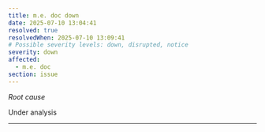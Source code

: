 ```yaml
---
title: m.e. doc down
date: 2025-07-10 13:04:41
resolved: true
resolvedWhen: 2025-07-10 13:09:41
# Possible severity levels: down, disrupted, notice
severity: down
affected:
  - m.e. doc
section: issue
---
```


*Root cause*

Under analysis

---


